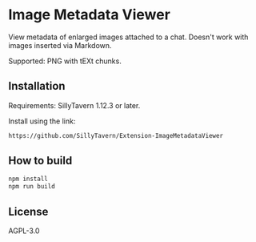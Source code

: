 # Image Metadata Viewer

View metadata of enlarged images attached to a chat. Doesn't work with images inserted via Markdown.

Supported: PNG with tEXt chunks.

## Installation

Requirements: SillyTavern 1.12.3 or later.

Install using the link:

```txt
https://github.com/SillyTavern/Extension-ImageMetadataViewer
```

## How to build

```sh
npm install
npm run build
```

## License

AGPL-3.0
